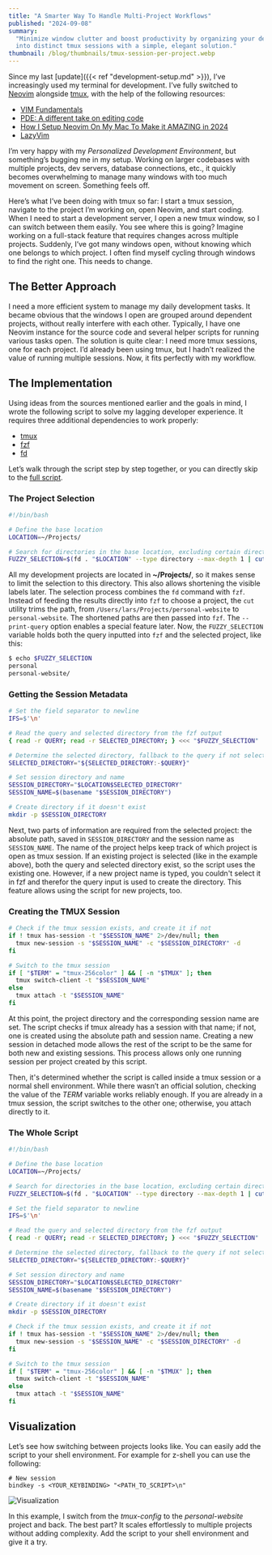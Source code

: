 ```yaml
---
title: "A Smarter Way To Handle Multi-Project Workflows"
published: "2024-09-08"
summary:
  "Minimize window clutter and boost productivity by organizing your development
  into distinct tmux sessions with a simple, elegant solution."
thumbnail: /blog/thumbnails/tmux-session-per-project.webp
---
```


Since my last [update]({{< ref "development-setup.md" >}}), I’ve increasingly
used my terminal for development. I’ve fully switched to
[Neovim](https://neovim.io/) alongside [tmux](https://github.com/tmux/tmux),
with the help of the following resources:

- [VIM Fundamentals](https://frontendmasters.com/courses/vim-fundamentals/)
- [PDE: A different take on editing code](https://www.youtube.com/watch?v=QMVIJhC9Veg)
- [How I Setup Neovim On My Mac To Make it AMAZING in 2024](https://www.josean.com/posts/how-to-setup-neovim-2024)
- [LazyVim](http://www.lazyvim.org/)

I’m very happy with my _Personalized Development Environment_, but something’s
bugging me in my setup. Working on larger codebases with multiple projects, dev
servers, database connections, etc., it quickly becomes overwhelming to manage
many windows with too much movement on screen. Something feels off.

Here’s what I’ve been doing with tmux so far: I start a tmux session, navigate
to the project I’m working on, open Neovim, and start coding. When I need to
start a development server, I open a new tmux window, so I can switch between
them easily. You see where this is going? Imagine working on a full-stack
feature that requires changes across multiple projects. Suddenly, I’ve got many
windows open, without knowing which one belongs to which project. I often find
myself cycling through windows to find the right one. This needs to change.

## The Better Approach

I need a more efficient system to manage my daily development tasks. It became
obvious that the windows I open are grouped around dependent projects, without
really interfere with each other. Typically, I have one Neovim instance for the
source code and several helper scripts for running various tasks open. The
solution is quite clear: I need more tmux sessions, one for each project. I’d
already been using tmux, but I hadn’t realized the value of running multiple
sessions. Now, it fits perfectly with my workflow.

## The Implementation

Using ideas from the sources mentioned earlier and the goals in mind, I wrote
the following script to solve my lagging developer experience. It requires three
additional dependencies to work properly:

- [tmux](https://github.com/tmux/tmux)
- [fzf](https://github.com/junegunn/fzf)
- [fd](https://github.com/sharkdp/fd)

Let’s walk through the script step by step together, or you can directly skip to
the [full script](#the-whole-script).

### The Project Selection

```sh
#!/bin/bash

# Define the base location
LOCATION=~/Projects/

# Search for directories in the base location, excluding certain directorys
FUZZY_SELECTION=$(fd . "$LOCATION" --type directory --max-depth 1 | cut -d '/' -f5- | fzf --print-query)
```

All my development projects are located in **~/Projects/**, so it makes sense to
limit the selection to this directory. This also allows shortening the visible
labels later. The selection process combines the `fd` command with `fzf`.
Instead of feeding the results directly into `fzf` to choose a project, the
`cut` utility trims the path, from `/Users/lars/Projects/personal-website` to
`personal-website`. The shortened paths are then passed into `fzf`. The
`--print-query` option enables a special feature later. Now, the
`FUZZY_SELECTION` variable holds both the query inputted into `fzf` and the
selected project, like this:

```sh
$ echo $FUZZY_SELECTION
personal
personal-website/
```

### Getting the Session Metadata

```sh
# Set the field separator to newline
IFS=$'\n'

# Read the query and selected directory from the fzf output
{ read -r QUERY; read -r SELECTED_DIRECTORY; } <<< "$FUZZY_SELECTION"

# Determine the selected directory, fallback to the query if not selected
SELECTED_DIRECTORY="${SELECTED_DIRECTORY:-$QUERY}"

# Set session directory and name
SESSION_DIRECTORY="$LOCATION$SELECTED_DIRECTORY"
SESSION_NAME=$(basename "$SESSION_DIRECTORY")

# Create directory if it doesn't exist
mkdir -p $SESSION_DIRECTORY
```

Next, two parts of information are required from the selected project: the
absolute path, saved in `SESSION_DIRECTORY` and the session name as
`SESSION_NAME`. The name of the project helps keep track of which project is
open as tmux session. If an existing project is selected (like in the example
above), both the query and selected directory exist, so the script uses the
existing one. However, if a new project name is typed, you couldn't select it in
fzf and therefor the query input is used to create the directory. This feature
allows using the script for new projects, too.

### Creating the TMUX Session

```sh
# Check if the tmux session exists, and create it if not
if ! tmux has-session -t "$SESSION_NAME" 2>/dev/null; then
  tmux new-session -s "$SESSION_NAME" -c "$SESSION_DIRECTORY" -d
fi

# Switch to the tmux session
if [ "$TERM" = "tmux-256color" ] && [ -n "$TMUX" ]; then
  tmux switch-client -t "$SESSION_NAME"
else
  tmux attach -t "$SESSION_NAME"
fi
```

At this point, the project directory and the corresponding session name are set.
The script checks if tmux already has a session with that name; if not, one is
created using the absolute path and session name. Creating a new session in
detached mode allows the rest of the script to be the same for both new and
existing sessions. This process allows only one running session per project
created by this script.

Then, it's determined whether the script is called inside a tmux session or a
normal shell environment. While there wasn’t an official solution, checking the
value of the _TERM_ variable works reliably enough. If you are already in a tmux
session, the script switches to the other one; otherwise, you attach directly to
it.

### The Whole Script

```sh
#!/bin/bash

# Define the base location
LOCATION=~/Projects/

# Search for directories in the base location, excluding certain directorys
FUZZY_SELECTION=$(fd . "$LOCATION" --type directory --max-depth 1 | cut -d '/' -f5- | fzf --print-query)

# Set the field separator to newline
IFS=$'\n'

# Read the query and selected directory from the fzf output
{ read -r QUERY; read -r SELECTED_DIRECTORY; } <<< "$FUZZY_SELECTION"

# Determine the selected directory, fallback to the query if not selected
SELECTED_DIRECTORY="${SELECTED_DIRECTORY:-$QUERY}"

# Set session directory and name
SESSION_DIRECTORY="$LOCATION$SELECTED_DIRECTORY"
SESSION_NAME=$(basename "$SESSION_DIRECTORY")

# Create directory if it doesn't exist
mkdir -p $SESSION_DIRECTORY

# Check if the tmux session exists, and create it if not
if ! tmux has-session -t "$SESSION_NAME" 2>/dev/null; then
  tmux new-session -s "$SESSION_NAME" -c "$SESSION_DIRECTORY" -d
fi

# Switch to the tmux session
if [ "$TERM" = "tmux-256color" ] && [ -n "$TMUX" ]; then
  tmux switch-client -t "$SESSION_NAME"
else
  tmux attach -t "$SESSION_NAME"
fi
```

## Visualization

Let’s see how switching between projects looks like. You can easily add the
script to your shell environment. For example for z-shell you can use the
following:

```
# New session
bindkey -s <YOUR_KEYBINDING> "<PATH_TO_SCRIPT>\n"
```

![Visualization](/blog/tmux-session-per-project/visualization.gif)

In this example, I switch from the _tmux-config_ to the _personal-website_
project and back. The best part? It scales effortlessly to multiple projects
without adding complexity. Add the script to your shell environment and give it
a try.
